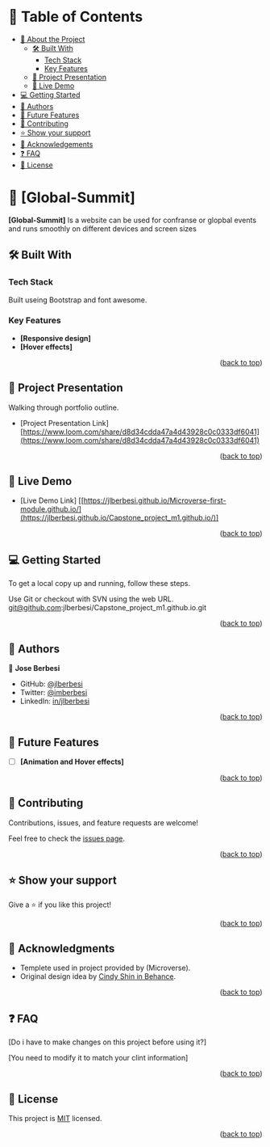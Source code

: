 <a name="readme-top"></a>

<div align="center">

  <br/>

</div>

<!-- TABLE OF CONTENTS -->

# 📗 Table of Contents

- [📖 About the Project](#about-project)
  - [🛠 Built With](#built-with)
    - [Tech Stack](#tech-stack)
    - [Key Features](#key-features)
  - [:movie_camera: Project Presentation](#project-presentation)
  - [🚀 Live Demo](#live-demo)
- [💻 Getting Started](#getting-started)
- [👥 Authors](#authors)
- [🔭 Future Features](#future-features)
- [🤝 Contributing](#contributing)
- [⭐️ Show your support](#support)
- [🙏 Acknowledgements](#acknowledgements)
- [❓ FAQ](#faq)
- [📝 License](#license)

<!-- PROJECT DESCRIPTION -->

# 📖 [Global-Summit] <a name="about-project"></a>


**[Global-Summit]** Is a website can be used for confranse or glopbal events and runs smoothly on different devices and screen sizes

## 🛠 Built With <a name="built-with"></a>

### Tech Stack <a name="tech-stack"></a>

Built useing Bootstrap and font awesome.

<!-- Features -->

### Key Features <a name="key-features"></a>

- **[Responsive design]**
- **[Hover effects]**

<p align="right">(<a href="#readme-top">back to top</a>)</p>

<!-- Project Presntation -->

## :movie_camera: Project Presentation <a name="project-presentation"></a>

Walking through portfolio outline.

- [Project Presentation Link] [https://www.loom.com/share/d8d34cdda47a4d43928c0c0333df6041](https://www.loom.com/share/d8d34cdda47a4d43928c0c0333df6041)

<p align="right">(<a href="#readme-top">back to top</a>)</p>

<!-- LIVE DEMO -->

## 🚀 Live Demo <a name="live-demo"></a>

- [Live Demo Link] [[https://jlberbesi.github.io/Microverse-first-module.github.io/](https://jlberbesi.github.io/Capstone_project_m1.github.io/)]

<p align="right">(<a href="#readme-top">back to top</a>)</p>

<!-- GETTING STARTED -->

## 💻 Getting Started <a name="getting-started"></a>

To get a local copy up and running, follow these steps.

Use Git or checkout with SVN using the web URL.
git@github.com:jlberbesi/Capstone_project_m1.github.io.git


<p align="right">(<a href="#readme-top">back to top</a>)</p>

<!-- AUTHORS -->

## 👥 Authors <a name="authors"></a>

👤 **Jose Berbesi**

- GitHub: [@jlberbesi](https://github.com/jlberbesi)
- Twitter: [@imberbesi](https://twitter.com/imberbesi)
- LinkedIn: [in/jlberbesi](https://www.linkedin.com/in/)

<p align="right">(<a href="#readme-top">back to top</a>)</p>

<!-- FUTURE FEATURES -->

## 🔭 Future Features <a name="future-features"></a>



- [ ] **[Animation and Hover effects]**

<p align="right">(<a href="#readme-top">back to top</a>)</p>

<!-- CONTRIBUTING -->

## 🤝 Contributing <a name="contributing"></a>

Contributions, issues, and feature requests are welcome!

Feel free to check the [issues page](../../issues/).

<p align="right">(<a href="#readme-top">back to top</a>)</p>

<!-- SUPPORT -->

## ⭐️ Show your support <a name="support"></a>

Give a ⭐️ if you like this project!

<p align="right">(<a href="#readme-top">back to top</a>)</p>

<!-- ACKNOWLEDGEMENTS -->

## 🙏 Acknowledgments <a name="acknowledgements"></a>

- Templete used in project provided by (Microverse).
- Original design idea by [Cindy Shin in Behance](https://www.behance.net/adagio07).

<p align="right">(<a href="#readme-top">back to top</a>)</p>

<!-- FAQ (optional) -->

## ❓ FAQ <a name="faq"></a>

[Do i have to make changes on this project before using it?]

[You need to modify it to match your clint information]

<p align="right">(<a href="#readme-top">back to top</a>)</p>

<!-- LICENSE -->

## 📝 License <a name="license"></a>

This project is [MIT](./MIT.md) licensed.

<p align="right">(<a href="#readme-top">back to top</a>)</p>

